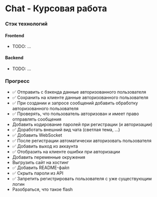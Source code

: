 # Chat - Курсовая работа

### Стэк технологий

#### Frontend

* TODO: ...

#### Backend

* TODO: ...

### Прогресс

* ✅ Отправить с бэкенда данные авторизованного пользователя
* ✅ Сохранить на клиенте данные авторизованного пользователя
* ✅ При создании и запросе сообщений добавить обработку авторизованного пользователя
* ✅ Проверять, что пользователь авторизован и имеет право отправлять сообщения
* Добавить кодирование паролей при регистрации (и авторизации)
* ✅ Доработать внешний вид чата (светлая тема, …)
* ✅ Добавить WebSocket
* ✅ После регистрации автоматически авторизовать пользователя
* ✅ Добавить выход из аккаунта
* ✅ Отобразить на клиенте ошибки при авторизации
* Добавить переменные окружения
* Выгрузить сайт на хостинг 
* ✅ Добавить README-файл
* ✅ Скрыть пароли из API
* ✅ Запретить регистрировать пользователя с уже существующим логин
* Разобраться, что такое flash
